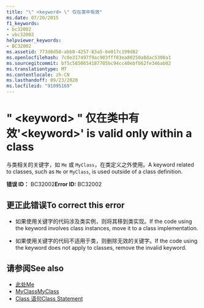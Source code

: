 ```yaml
---
title: "\" <keyword> \" 仅在类中有效"
ms.date: 07/20/2015
f1_keywords:
- bc32002
- vbc32002
helpviewer_keywords:
- BC32002
ms.assetid: 773d8d50-abb8-4257-83a5-6e017c199d82
ms.openlocfilehash: 7c0e317497f9ac903fff83ea80250a8dac5308a1
ms.sourcegitcommit: bf5c5850654187705bc94cc40ebfb62fe346ab02
ms.translationtype: MT
ms.contentlocale: zh-CN
ms.lasthandoff: 09/23/2020
ms.locfileid: "91095169"
---
```

# <a name="keyword-is-valid-only-within-a-class"></a><span data-ttu-id="468cd-102">" \<keyword> " 仅在类中有效</span><span class="sxs-lookup"><span data-stu-id="468cd-102">'\<keyword>' is valid only within a class</span></span>

<span data-ttu-id="468cd-103">与类相关的关键字，如 `Me` 或 `MyClass`，在类定义之外使用。</span><span class="sxs-lookup"><span data-stu-id="468cd-103">A keyword related to classes, such as `Me` or `MyClass`, is used outside of a class definition.</span></span>  
  
 <span data-ttu-id="468cd-104">**错误 ID：** BC32002</span><span class="sxs-lookup"><span data-stu-id="468cd-104">**Error ID:** BC32002</span></span>  
  
## <a name="to-correct-this-error"></a><span data-ttu-id="468cd-105">更正此错误</span><span class="sxs-lookup"><span data-stu-id="468cd-105">To correct this error</span></span>  
  
- <span data-ttu-id="468cd-106">如果使用关键字的代码涉及类实例，则将其移到类实现。</span><span class="sxs-lookup"><span data-stu-id="468cd-106">If the code using the keyword involves class instances, move it to a class implementation.</span></span>  
  
- <span data-ttu-id="468cd-107">如果使用关键字的代码不适用于类，则删除无效的关键字。</span><span class="sxs-lookup"><span data-stu-id="468cd-107">If the code using the keyword does not apply to classes, remove the invalid keyword.</span></span>  
  
## <a name="see-also"></a><span data-ttu-id="468cd-108">请参阅</span><span class="sxs-lookup"><span data-stu-id="468cd-108">See also</span></span>

- [<span data-ttu-id="468cd-109">此处</span><span class="sxs-lookup"><span data-stu-id="468cd-109">Me</span></span>](../programming-guide/program-structure/me-my-mybase-and-myclass.md#me)
- [<span data-ttu-id="468cd-110">MyClass</span><span class="sxs-lookup"><span data-stu-id="468cd-110">MyClass</span></span>](../programming-guide/program-structure/me-my-mybase-and-myclass.md#myclass)
- [<span data-ttu-id="468cd-111">Class 语句</span><span class="sxs-lookup"><span data-stu-id="468cd-111">Class Statement</span></span>](../language-reference/statements/class-statement.md)
